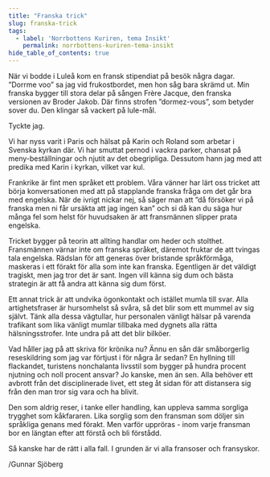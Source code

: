 ```yaml
---
title: "Franska trick"
slug: franska-trick
tags:
  - label: 'Norrbottens Kuriren, tema Insikt'
    permalink: norrbottens-kuriren-tema-insikt
hide_table_of_contents: true
---
```

När vi bodde i Luleå kom en fransk stipendiat på besök några dagar. ”Dorrme voo” sa jag vid frukostbordet, men hon såg bara skrämd ut. Min franska bygger till stora delar på sången Frère Jacque, den franska versionen av Broder Jakob. Där finns strofen ”dormez-vous”, som betyder sover du. Den klingar så vackert på lule-mål. 

<!--truncate-->

Tyckte jag.

Vi har nyss varit i Paris och hälsat på Karin och Roland som arbetar i Svenska kyrkan där. Vi har smuttat pernod i vackra parker, chansat på meny-beställningar och njutit av det obegripliga. Dessutom hann jag med att predika med Karin i kyrkan, vilket var kul.

Frankrike är fint men språket ett problem. Våra vänner har lärt oss tricket att börja konversationen med att på stapplande franska fråga om det går bra med engelska. När de ivrigt nickar nej, så säger man att ”då försöker vi på franska men ni får ursäkta att jag ingen kan” och si då kan du säga hur många fel som helst för huvudsaken är att fransmännen slipper prata engelska.

Tricket bygger på teorin att allting handlar om heder och stolthet. Fransmännen värnar inte om franska språket, däremot fruktar de att tvingas tala engelska. Rädslan för att generas över bristande språkförmåga, maskeras i ett förakt för alla som inte kan franska. Egentligen är det väldigt tragiskt, men jag tror det är sant. Ingen vill känna sig dum och bästa strategin är att få andra att känna sig dum först.

Ett annat trick är att undvika ögonkontakt och istället mumla till svar. Alla artighetsfraser är hursomhelst så svåra, så det blir som ett mummel av sig självt. Tänk alla dessa vägtullar, hur personalen vänligt hälsar på varenda trafikant som lika vänligt mumlar tillbaka med dygnets alla rätta hälsningsstrofer. Inte undra på att det blir bilköer.

Vad håller jag på att skriva för krönika nu? Ännu en sån där småborgerlig reseskildring som jag var förtjust i för några år sedan? En hyllning till flackandet, turistens nonchalanta livsstil som bygger på hundra procent njutning och noll procent ansvar? Jo kanske, men än sen. Alla behöver ett avbrott från det disciplinerade livet, ett steg åt sidan för att distansera sig från den man tror sig vara och ha blivit.

Den som aldrig reser, i tanke eller handling, kan uppleva samma sorgliga trygghet som kåkfararen. Lika sorglig som den fransman som döljer sin språkliga genans med förakt. Men varför uppröras - inom varje fransman bor en längtan efter att förstå och bli förstådd. 

Så kanske har de rätt i alla fall. I grunden är vi alla fransoser och fransyskor. 

/Gunnar Sjöberg
